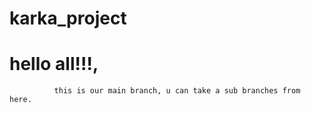 # karka_project

# hello all!!!, 
 
              this is our main branch, u can take a sub branches from here.            